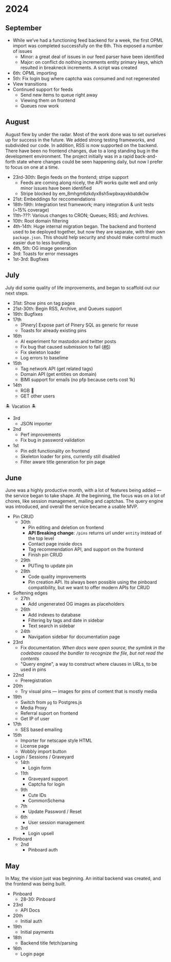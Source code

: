 # 2024

## September

- While we’ve had a functioning feed backend for a week, the first OPML import was completed successfully on the 6th. This exposed a number of issues
  - Minor: a great deal of issues in our feed parser have been identified
  - Major: on conflict do nothing increments entity primary keys, which resulted in breakneck increments. A script was created 
- 6th: OPML importing
- 5th: Fix login bug where captcha was consumed and not regenerated
- View transitions
- Continued support for feeds
  - Send new items to queue right away
  - Viewing them on frontend
  - Queues now work 

## August

August flew by under the radar. Most of the work done was to set ourselves up for success in the future. We added strong testing frameworks, and subdivided our code. In addition, RSS is now supported on the backend. There have been no frontend changes, due to a long standing bug in the development environment. The project initially was in a rapid back-and-forth state where changes could be seen happening daily, but now I prefer to focus on one at a time.

- 23rd-30th: Begin feeds on the frontend; stripe support
  - Feeds are coming along nicely, the API works quite well and only minor issues have been identified
  - Stripe blocked by em_8mhgm6zkdyx8sh5wpbxayxkbatdk0w
- 21st: Embeddings for reccomendations
- 18th-19th: Integration test framework; many integration & unit tests (~15% coverage)
- 11th-???: Various changes to CRON; Queues; RSS; and Archives.
- 10th: Root domain filtering
- 4th-14th: Huge internal migration began. The backend and frontend used to be deployed together, but now they are separate, with their own `package.json`. This should help security and should make control much easier due to less bundling.
- 4th, 5th: OG image generation
- 3rd: Toasts for error messages
- 1st-3rd: Bugfixes

## July

July did some quality of life improvements, and began to scaffold out our next steps.

- 31st: Show pins on tag pages
- 21st-30th: Begin RSS, Archive, and Queues support
- 19th: Bugfixes
- 17th
  - [Pinery] Expose part of Pinery SQL as generic for reuse
  - Toasts for already existing pins
- 16th
  - AI experiment for mastodon and twitter posts
  - Fix bug that caused submission to fail ([#6](https://github.com/toastclub/pinefore/issues/6))
  - Fix skeleton loader
  - Log errors to baselime
- 15th
  - Tag network API (get related tags)
  - Domain API (get entities on domain)
  - BIMI support for emails (no pfp because certs cost 1k)
- 14th
  - RGB 👀
  - GET other users

🏝️ Vacation 🏝️

- 3rd
  - JSON importer
- 2nd
  - Perf improvements
  - Fix bug in password validation
- 1st
  - Pin edit functionality on frontend
  - Skeleton loader for pins, currently still disabled
  - Filter aware title generation for pin page

## June

June was a highly productive month, with a lot of features being added — the service began to take shape. At the beginning, the focus was on a lot of chores, like session management, mailing and captchas. The query engine was introduced, and overall the service became a usable MVP.

- Pin CRUD
  - 30th
    - Pin editing and deletion on frontend
    - **API Breaking change**: `/pins` returns url under `entity` instead of the top level
    - Contact page inside docs
    - Tag recommendation API, and support on the frontend
    - Finish pin CRUD
  - 29th
    - PUTing to update pin
  - 28th
    - Code quality improvements
    - Pin creation API. Its always been possible using the pinboard compatibility, but we want to offer modern APIs for CRUD
- Softening edges
  - 27th
    - Add ungenerated OG images as placeholders
  - 26th
    - Add indexes to database
    - Filtering by tags and date in sidebar
    - Text search in sidebar
  - 24th
    - Navigation sidebar for documentation page
- 23rd
  - Fix documentation. _When docs were open source, the symlink in the codebase caused the bundler to recognize the file, but not read the contents_
  - "Query engine", a way to construct where clauses in URLs, to be used in pins
- 22nd
  - Preregistration
- 20th
  - Try visual pins — images for pins of content that is mostly media
- 19th
  - Switch from `pg` to Postgres.js
  - Media Proxy
  - Referral suport on frontend
  - Get IP of user
- 17th
  - SES based emailing
- 15th
  - Importer for netscape style HTML
  - License page
  - Wobbly import button
- Login / Sessions / Graveyard
  - 14th
    - Login form
  - 11th
    - Graveyard support
    - Captcha for login
  - 9th
    - Cute IDs
    - CommonSchema
  - 7th
    - Update Password / Reset
  - 6th
    - User session management
  - 3rd
    - Login upsell
- Pinboard
  - 2nd
    - Pinboard auth

## May

In May, the vision just was beginning. An initial backend was created, and the frontend was being built.

- Pinboard
  - 28-30: Pinboard
- 23rd
  - API Docs
- 20th
  - Initial auth
- 19th
  - Initial payments
- 18th
  - Backend title fetch/parsing
- 16th
  - Login page
